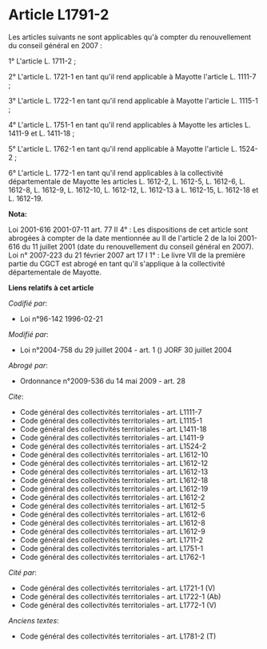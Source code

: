 # Article L1791-2

Les articles suivants ne sont applicables qu'à compter du renouvellement du conseil général en 2007 : 

1° L'article L. 1711-2 ; 

2° L'article L. 1721-1 en tant qu'il rend applicable à Mayotte l'article L. 1111-7 ; 

3° L'article L. 1722-1 en tant qu'il rend applicable à Mayotte l'article L. 1115-1 ; 

4° L'article L. 1751-1 en tant qu'il rend applicables à Mayotte les articles L. 1411-9 et L. 1411-18 ; 

5° L'article L. 1762-1 en tant qu'il rend applicable à Mayotte l'article L. 1524-2 ; 

6° L'article L. 1772-1 en tant qu'il rend applicables à la collectivité départementale de Mayotte les articles L. 1612-2, L.
1612-5, L. 1612-6, L. 1612-8, L. 1612-9, L. 1612-10, L. 1612-12, L. 1612-13 à L. 1612-15, L. 1612-18 et L. 1612-19.

**Nota:**

Loi 2001-616 2001-07-11 art. 77 II 4° : Les dispositions de cet article sont abrogées à compter de la date mentionnée au II
de l'article 2 de la loi 2001-616 du 11 juillet 2001 (date du renouvellement du conseil général en 2007). Loi n° 2007-223 du
21 février 2007 art 17 I 1° : Le livre VII de la première partie du CGCT est abrogé en tant qu'il s'applique à la
collectivité départementale de Mayotte.

**Liens relatifs à cet article**

_Codifié par_:

  - Loi n°96-142 1996-02-21

_Modifié par_:

  - Loi n°2004-758 du 29 juillet 2004 - art. 1 () JORF 30 juillet 2004

_Abrogé par_:

  - Ordonnance n°2009-536 du 14 mai 2009 - art. 28

_Cite_:

  - Code général des collectivités territoriales - art. L1111-7
  - Code général des collectivités territoriales - art. L1115-1
  - Code général des collectivités territoriales - art. L1411-18
  - Code général des collectivités territoriales - art. L1411-9
  - Code général des collectivités territoriales - art. L1524-2
  - Code général des collectivités territoriales - art. L1612-10
  - Code général des collectivités territoriales - art. L1612-12
  - Code général des collectivités territoriales - art. L1612-13
  - Code général des collectivités territoriales - art. L1612-18
  - Code général des collectivités territoriales - art. L1612-19
  - Code général des collectivités territoriales - art. L1612-2
  - Code général des collectivités territoriales - art. L1612-5
  - Code général des collectivités territoriales - art. L1612-6
  - Code général des collectivités territoriales - art. L1612-8
  - Code général des collectivités territoriales - art. L1612-9
  - Code général des collectivités territoriales - art. L1711-2
  - Code général des collectivités territoriales - art. L1751-1
  - Code général des collectivités territoriales - art. L1762-1

_Cité par_:

  - Code général des collectivités territoriales - art. L1721-1 (V)
  - Code général des collectivités territoriales - art. L1722-1 (Ab)
  - Code général des collectivités territoriales - art. L1772-1 (V)

_Anciens textes_:

  - Code général des collectivités territoriales - art. L1781-2 (T)
